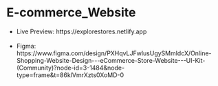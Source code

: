 # E-commerce_Website

<ul>
  <li>Live Preview: https://explorestores.netlify.app</li> <br>
    <li>Figma: https://www.figma.com/design/PXHqvLJFwlusUgySMmldcX/Online-Shopping-Website-Design---eCommerce-Store-Website---UI-Kit-(Community)?node-id=3-1484&node-type=frame&t=86klVmrXzts0XoMD-0</li>
</ul>

